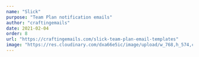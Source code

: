 ```yaml
---
name: "Slick"
purpose: "Team Plan notification emails"
author: "craftingemails"
date: 2021-02-04
order: 8
url: "https://craftingemails.com/slick-team-plan-email-templates"
image: "https://res.cloudinary.com/dxa66e5ic/image/upload/w_768,h_574,c_thumb,f_auto,q_auto:best/dpr_1.0/v1635689244/website/products/thumbnails/slick-team-plan-thumbnails.jpg"
---
```


